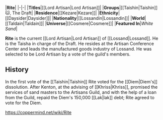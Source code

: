 |**Rite**|
|-|-|
|**Titles**|[[Lord Artisan\|Lord Artisan]]|
|**Groups**|[[Taishin\|Taishin]]🐱︎, The Draft|
|**Residence**|[[Kezare\|Kezare]]|
|**Ethnicity**|[[Daysider\|Daysider]]|
|**Nationality**|[[Lossandin\|Lossandin]]|
|**World**|[[Taldain\|Taldain]]|
|**Universe**|[[Cosmere\|Cosmere]]|
|**Featured In**|*White Sand*|

**Rite** is the current [[Lord Artisan\|Lord Artisan]] of [[Lossand\|Lossand]]. He is the Taisha in charge of the Draft. He resides at the Artisan Conference Center  and leads the manufactured goods industry of Lossand. He was selected to be Lord Artisan by a vote of the guild's members.

## History
In the first vote of the [[Taishin\|Taishin]] Rite voted for the [[Diem\|Diem's]] dissolution. After Kenton, at the advising of [[Khriss\|Khriss]], promised the services of sand masters to the Artisans Guild, and with the help of a loan from the Guild, repaid the Diem's 150,000 [[Lak\|lak]] debt; Rite agreed to vote for the Diem.



https://coppermind.net/wiki/Rite